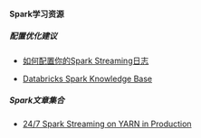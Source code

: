 #### **Spark学习资源**

##### **配置优化建议**

* [如何配置你的Spark Streaming日志](http://shzhangji.com/blog/2015/05/31/spark-streaming-logging-configuration/)

* [Databricks Spark Knowledge Base](https://databricks.gitbooks.io/databricks-spark-knowledge-base/content/)


##### **Spark文章集合**

* [24/7 Spark Streaming on YARN in Production](https://www.inovex.de/blog/247-spark-streaming-on-yarn-in-production/)
